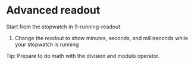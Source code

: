 # Advanced readout

Start from the stopwatch in 9-running-readout

1. Change the readout to show minutes, seconds, and milliseconds while your stopwatch is running

Tip:
Prepare to do math with the division and modulo operator.
